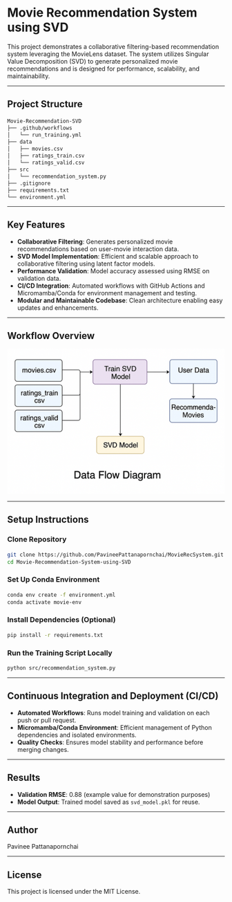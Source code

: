 # Movie Recommendation System using SVD

This project demonstrates a collaborative filtering-based recommendation system leveraging the MovieLens dataset. The system utilizes Singular Value Decomposition (SVD) to generate personalized movie recommendations and is designed for performance, scalability, and maintainability.

---

## Project Structure

```
Movie-Recommendation-SVD
├── .github/workflows
│   └── run_training.yml         
├── data
│   ├── movies.csv              
│   ├── ratings_train.csv        
│   └── ratings_valid.csv        
├── src
│   └── recommendation_system.py 
├── .gitignore                  
├── requirements.txt             
└── environment.yml              
```

---

## Key Features

* **Collaborative Filtering**: Generates personalized movie recommendations based on user-movie interaction data.
* **SVD Model Implementation**: Efficient and scalable approach to collaborative filtering using latent factor models.
* **Performance Validation**: Model accuracy assessed using RMSE on validation data.
* **CI/CD Integration**: Automated workflows with GitHub Actions and Micromamba/Conda for environment management and testing.
* **Modular and Maintainable Codebase**: Clean architecture enabling easy updates and enhancements.

---

## Workflow Overview

![Flow Diagram](images/Flow%20Diagram.png)

---

## Setup Instructions

### Clone Repository

```bash
git clone https://github.com/PavineePattanapornchai/MovieRecSystem.git
cd Movie-Recommendation-System-using-SVD
```

### Set Up Conda Environment

```bash
conda env create -f environment.yml
conda activate movie-env
```

### Install Dependencies (Optional)

```bash
pip install -r requirements.txt
```

### Run the Training Script Locally

```bash
python src/recommendation_system.py
```

---

## Continuous Integration and Deployment (CI/CD)

* **Automated Workflows**: Runs model training and validation on each push or pull request.
* **Micromamba/Conda Environment**: Efficient management of Python dependencies and isolated environments.
* **Quality Checks**: Ensures model stability and performance before merging changes.

---

## Results

* **Validation RMSE**: 0.88 (example value for demonstration purposes)
* **Model Output**: Trained model saved as `svd_model.pkl` for reuse.

---

## Author

Pavinee Pattanapornchai

---

## License

This project is licensed under the MIT License.
